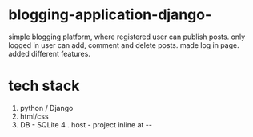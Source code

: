 # blogging-application-django-

simple blogging platform, where registered user can publish posts.
only logged in user can add, comment and delete posts.
made log in page.
added different features.

# tech stack
1. python / Django
2. html/css
3. DB - SQLite
4 . host - 
   project inline at -- 
